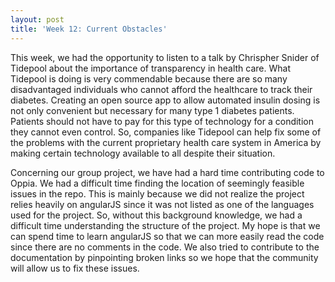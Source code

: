 ```yaml
---
layout: post
title: 'Week 12: Current Obstacles'
---
```

This week, we had the opportunity to listen to a talk by Chrispher Snider of Tidepool about the importance of transparency in health care. What Tidepool is doing is very commendable because there are so many disadvantaged individuals who cannot afford the healthcare to track their diabetes. <!--more-->Creating an open source app to allow automated insulin dosing is not only convenient but necessary for many type 1 diabetes patients. Patients should not have to pay for this type of technology for a condition they cannot even control. So, companies like Tidepool can help fix some of the problems with the current proprietary health care system in America by making certain technology available to all despite their situation. 

Concerning our group project, we have had a hard time contributing code to Oppia. We had a difficult time finding the location of seemingly feasible issues in the repo. This is mainly because we did not realize the project relies heavily on angularJS since it was not listed as one of the languages used for the project. So, without this background knowledge, we had a difficult time understanding the structure of the project.  My hope is that we can spend time to learn angularJS so that we can more easily read the code since there are no comments in the code. We also tried to contribute to the documentation by pinpointing broken links so we hope that the community will allow us to fix these issues. 